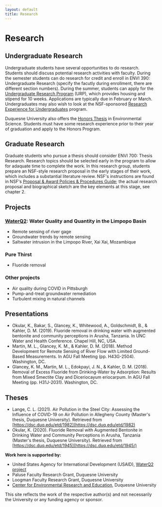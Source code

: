 ```yaml
---
layout: default
title: Research
---
```

# Research 
## Undergraduate Research  
Undergraduate students have several opportunities to do research.  Students should discuss potential research activities with faculty.  During the semester students can do research for credit and enroll in ENVI 390: Undergraduate Research (specify the facutly during enrollment, there are different section numbers).  During the summer, students can apply for the [Undergraduate Research Program](https://www.duq.edu/academics/schools/natural-and-environmental-sciences/undergraduate-research) (URP), which provides housing and stipend for 10 weeks.  Applications are typically due in February or March.  Undergraduates may also wish to look at the NSF-sponsored [Research Experience for Undergraduates](https://www.nsf.gov/crssprgm/reu/) program.  

Duquesne University also offers the [Honors Thesis](https://docs.google.com/document/d/1h_d4PMVz21F_MJPQXK4ohUgkycKG1AQ0DKGkeDLLch8/edit?usp=sharing) in Environmental Science.  Students must have some research experience prior to their year of graduation and apply to the Honors Program.  

## Graduate Research
Graduate students who pursue a thesis should consider ENVI 700: Thesis Research.  Research topics should be selected early in the program to allow for adaquate time to complete the work.  In this research group, students prepare an NSF-style research proposal in the early stages of their work, which includes a substantial literature review.  NSF's instructions are found in NSF's [Proposal & Award Policies & Procedures Guide](https://www.nsf.gov/publications/pub_summ.jsp?ods_key=pappg); the actual research proposal and biographical sketch are the key elements at this stage, see chapter 2.  

## Projects
### [WaterQ2](http://www.duq.edu/limpopo): Water Quality and Quantity in the Limpopo Basin
- Remote sensing of river gage  
- Groundwater trends by remote sensing  
- Saltwater intrusion in the Limpopo River, Xai Xai, Mozambique  

### Pure Thirst  
- Fluoride removal  

### Other projects  
- Air quality during COVID in Pittsburgh
- Pump-and-treat groundwater remediation  
- Turbulent mixing in natural channels  

## Presentations  
- Okular, K., Bakar, S., Glancey, K., Whitewood, A., Goldschmidt, B., & Kahler, D. M. (2019). Fluoride removal in drinking water with augmented bentonite and community perceptions in Arusha, Tanzania. In UNC Water and Health Conference. Chapel Hill, NC, USA.
- Martin, M. L., Glancey, K. M., & Kahler, D. M. (2018). Method Development for Remote Sensing of River Flow with Limited Ground-Based Measurements. In AGU Fall Meeting (pp. H43G-2504). Washington, DC.
- Glancey, K. M., Martin, M. L., Edokpayi, J. N., & Kahler, D. M. (2018). Removal of Excess Fluoride from Drinking-Water by Adsorption: Results from Mixed Smectite Clay and Diceriocayum eriocarpum. In AGU Fall Meeting (pp. H31J-2031). Washington, DC.

## Theses  
- Lange, C. L. (2021). Air Pollution in the Steel City: Assessing the Influence of COVID-19 on Air Pollution in Allegheny County (Master's thesis, Duquesne University). Retrieved from [https://dsc.duq.edu/etd/1982](https://dsc.duq.edu/etd/1982)  
- Okular, K. (2020). Fluoride Removal with Augmented Bentonite in Drinking Water and Community Perceptions in Arusha, Tanzania (Master's thesis, Duquesne University). Retrieved from [https://dsc.duq.edu/etd/1945](https://dsc.duq.edu/etd/1945/)  


**Work here is supported by:**
- United States Agency for International Development (USAID), [WaterQ2 project](http://www.duq.edu/limpopo)  
- Paluse Faculty Research Grant, Duquesne University  
- Loogman Faculty Research Grant, Duquesne University  
- [Center for Environmental Research and Education](http://www.duq.edu/cere), Duquesne University  

This site reflects the work of the respective author(s) and not necessarily the University or any funding agency or sponsor.  
